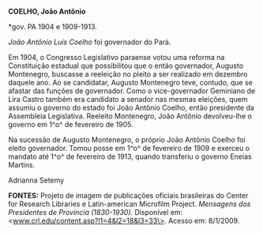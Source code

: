 **COELHO, João Antônio**

\*gov. PA 1904 e 1909-1913.

*João Antônio Luís Coelho* foi governador do Pará.

Em 1904, o Congresso Legislativo paraense votou uma reforma na
Constituição estadual que possibilitou que o então governador, Augusto
Montenegro, buscasse a reeleição no pleito a ser realizado em dezembro
daquele ano. Ao se candidatar, Augusto Montenegro teve, contudo, que se
afastar das funções de governador. Como o vice-governador Geminiano de
Lira Castro também era candidato a senador nas mesmas eleições, quem
assumiu o governo do estado foi João Antônio Coelho, então presidente da
Assembleia Legislativa. Reeleito Montenegro, João Antônio devolveu-lhe o
governo em 1^o^ de fevereiro de 1905.

Na sucessão de Augusto Montenegro, o próprio João Antônio Coelho foi
eleito governador. Tomou posse em 1^o^ de fevereiro de 1909 e exerceu o
mandato até 1^o^ de fevereiro de 1913, quando transferiu o governo
Eneias Martins.

Adrianna Setemy

**FONTES:** Projeto de imagem de publicações oficiais brasileiras do
Center for Research Libraries e Latin-american Microfilm Project.
*Mensagens dos Presidentes de Província (1830-1930).* Disponível em:
\<www.crl.edu/content.asp?l1=4&l2=18&l3=33\>. Acesso em: 8/1/2009.
